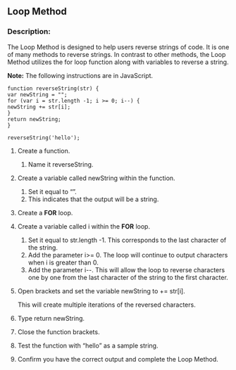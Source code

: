 ## Loop Method 

### Description:
The Loop Method is designed to help users reverse strings of code. It is one of many methods to reverse strings. In contrast to other methods, the Loop Method utilizes the for loop function along with variables to reverse a string.

**Note:** The following instructions are in JavaScript. 

```
function reverseString(str) {
var newString = "";
for (var i = str.length -1; i >= 0; i--) {
newString += str[i];
}
return newString;
}

reverseString('hello');
```

1. Create a function.
    1. Name it reverseString.
2. Create a variable called newString within the function.
    1. Set it equal to “”. 
    2. This indicates that the output will be a string. 
3. Create a **FOR** loop.
4. Create a variable called i within the **FOR** loop.
    1. Set it equal to str.length -1. 
    This corresponds to the last character of the string.
    2. Add the parameter i>= 0. 
    The loop will continue to output characters when i is greater than 0. 
    3. Add the parameter  i--. 
    This will allow the loop to reverse characters one by one from the last character of the string to the first character.
5. Open brackets and set the variable newString to += str[i].

    This will create multiple iterations of the reversed characters. 
6. Type return newString.
7. Close the function brackets.
8. Test the function with “hello” as a sample string.
9. Confirm you have the correct output and complete the Loop Method. 

